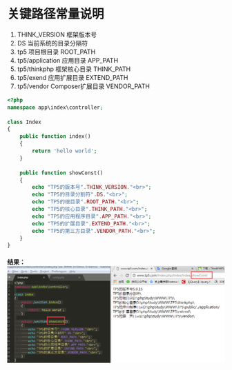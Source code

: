 # 关键路径常量说明

1. THINK\_VERSION 框架版本号
2. DS 当前系统的目录分隔符
3. tp5 项目根目录 ROOT\_PATH
4. tp5/application 应用目录 APP\_PATH
5. tp5/thinkphp 框架核心目录 THINK\_PATH
6. tp5/exend 应用扩展目录 EXTEND\_PATH
7. tp5/vendor Composer扩展目录 VENDOR\_PATH

```php
<?php
namespace app\index\controller;

class Index
{
    public function index()
    {
        return 'hello world';
    }

    public function showConst()
    {
    	echo "TP5的版本号".THINK_VERSION."<br>";
    	echo "TP5的目录分割符".DS."<br>";
    	echo "TP5的根目录".ROOT_PATH."<br>";
    	echo "TP5的核心目录".THINK_PATH."<br>";
    	echo "TP5的应用程序目录".APP_PATH."<br>";
    	echo "TP5的扩展目录".EXTEND_PATH."<br>";
    	echo "TP5的第三方目录".VENDOR_PATH."<br>";
    }
}
```

#### 结果：![](/assets/import27.png)



